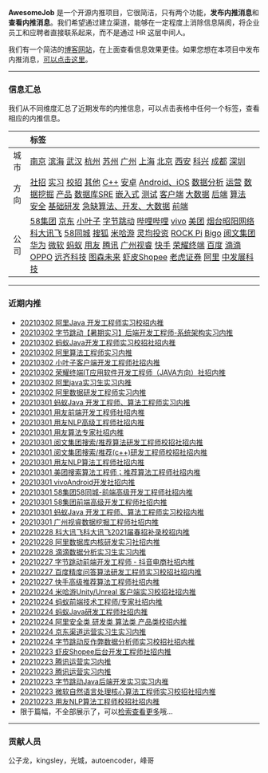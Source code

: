 
 

**AwesomeJob** 是一个开源内推项目，它很简洁，只有两个功能，**发布内推消息**和**查看内推消息**。我们希望通过建立渠道，能够在一定程度上消除信息隔阂，将企业员工和应聘者直接联系起来，而不是通过 HR 这层中间人。

我们有一个简洁的[博客网站](https://awesomejob.gitee.io/)，在上面查看信息效果更佳。如果您想在本项目中发布内推消息，[可以点击这里](https://wj.qq.com/s2/8043669/40c0)。


--- 
### 信息汇总

我们从不同维度汇总了近期发布的内推信息，可以点击表格中任何一个标签，查看相应的内推信息。

||标签|
|:---:|:---|
|城市|[南京](https://awesomejob.gitee.io/tags/南京)	[滨海](https://awesomejob.gitee.io/tags/滨海)	[武汉](https://awesomejob.gitee.io/tags/武汉)	[杭州](https://awesomejob.gitee.io/tags/杭州)	[苏州](https://awesomejob.gitee.io/tags/苏州)	[广州](https://awesomejob.gitee.io/tags/广州)	[上海](https://awesomejob.gitee.io/tags/上海)	[北京](https://awesomejob.gitee.io/tags/北京)	[西安](https://awesomejob.gitee.io/tags/西安)	[科兴](https://awesomejob.gitee.io/tags/科兴)	[成都](https://awesomejob.gitee.io/tags/成都)	[深圳](https://awesomejob.gitee.io/tags/深圳)|
|方向|[社招](https://awesomejob.gitee.io/series/社招)	[实习](https://awesomejob.gitee.io/series/实习)	[校招](https://awesomejob.gitee.io/series/校招)	[其他](https://awesomejob.gitee.io/categories/其他)	[C++](https://awesomejob.gitee.io/categories/c++)	[安卓](https://awesomejob.gitee.io/categories/安卓)	[Android、iOS](https://awesomejob.gitee.io/categories/android、ios)	[数据分析](https://awesomejob.gitee.io/categories/数据分析)	[运营](https://awesomejob.gitee.io/categories/运营)	[数据挖掘](https://awesomejob.gitee.io/categories/数据挖掘)	[产品](https://awesomejob.gitee.io/categories/产品)	[数据库SRE](https://awesomejob.gitee.io/categories/数据库sre)	[嵌入式](https://awesomejob.gitee.io/categories/嵌入式)	[测试](https://awesomejob.gitee.io/categories/测试)	[客户端](https://awesomejob.gitee.io/categories/客户端)	[大数据](https://awesomejob.gitee.io/categories/大数据)	[后端](https://awesomejob.gitee.io/categories/后端)	[算法](https://awesomejob.gitee.io/categories/算法)	[安全](https://awesomejob.gitee.io/categories/安全)	[基础研发](https://awesomejob.gitee.io/categories/基础研发)	[急缺算法、开发、大数据](https://awesomejob.gitee.io/categories/急缺算法、开发、大数据)	[前端](https://awesomejob.gitee.io/categories/前端)|
|公司|[58集团](https://awesomejob.gitee.io/tags/58集团)	[京东](https://awesomejob.gitee.io/tags/京东)	[小叶子](https://awesomejob.gitee.io/tags/小叶子)	[字节跳动](https://awesomejob.gitee.io/tags/字节跳动)	[哔哩哔哩](https://awesomejob.gitee.io/tags/哔哩哔哩)	[vivo](https://awesomejob.gitee.io/tags/vivo)	[美团](https://awesomejob.gitee.io/tags/美团)	[烟台昭阳网络](https://awesomejob.gitee.io/tags/烟台昭阳网络)	[科大讯飞](https://awesomejob.gitee.io/tags/科大讯飞)	[58同城](https://awesomejob.gitee.io/tags/58同城)	[搜狐](https://awesomejob.gitee.io/tags/搜狐)	[米哈游](https://awesomejob.gitee.io/tags/米哈游)	[灵均投资](https://awesomejob.gitee.io/tags/灵均投资)	[ROCK Pi](https://awesomejob.gitee.io/tags/rock-pi)	[Bigo](https://awesomejob.gitee.io/tags/bigo)	[阅文集团](https://awesomejob.gitee.io/tags/阅文集团)	[华为](https://awesomejob.gitee.io/tags/华为)	[微软](https://awesomejob.gitee.io/tags/微软)	[蚂蚁](https://awesomejob.gitee.io/tags/蚂蚁)	[用友](https://awesomejob.gitee.io/tags/用友)	[腾讯](https://awesomejob.gitee.io/tags/腾讯)	[广州视睿](https://awesomejob.gitee.io/tags/广州视睿)	[快手](https://awesomejob.gitee.io/tags/快手)	[荣耀终端](https://awesomejob.gitee.io/tags/荣耀终端)	[百度](https://awesomejob.gitee.io/tags/百度)	[滴滴](https://awesomejob.gitee.io/tags/滴滴)	[OPPO](https://awesomejob.gitee.io/tags/oppo)	[远齐科技](https://awesomejob.gitee.io/tags/远齐科技)	[图森未来](https://awesomejob.gitee.io/tags/图森未来)	[虾皮Shopee](https://awesomejob.gitee.io/tags/虾皮shopee)	[老虎证券](https://awesomejob.gitee.io/tags/老虎证券)	[阿里](https://awesomejob.gitee.io/tags/阿里)	[中发展科技](https://awesomejob.gitee.io/tags/中发展科技)|
--- 

### 近期内推 
- [20210302  阿里Java 开发工程师实习校招内推](https://awesomejob.gitee.io/posts/jobs/job_83)
- [20210302  字节跳动【暑期实习】后端开发工程师-系统架构实习内推](https://awesomejob.gitee.io/posts/jobs/job_82)
- [20210302  蚂蚁Java开发工程师实习校招社招内推](https://awesomejob.gitee.io/posts/jobs/job_81)
- [20210302  阿里算法工程师实习内推](https://awesomejob.gitee.io/posts/jobs/job_80)
- [20210302  小叶子客户端开发工程师社招内推](https://awesomejob.gitee.io/posts/jobs/job_79)
- [20210302  荣耀终端IT应用软件开发工程师（JAVA方向）社招内推](https://awesomejob.gitee.io/posts/jobs/job_78)
- [20210302  阿里java实习生实习内推](https://awesomejob.gitee.io/posts/jobs/job_77)
- [20210302  阿里数据研发工程师实习内推](https://awesomejob.gitee.io/posts/jobs/job_76)
- [20210301  蚂蚁Java 开发工程师、算法工程师实习内推](https://awesomejob.gitee.io/posts/jobs/job_75)
- [20210301  用友前端开发工程师社招内推](https://awesomejob.gitee.io/posts/jobs/job_74)
- [20210301  用友NLP高级工程师社招内推](https://awesomejob.gitee.io/posts/jobs/job_73)
- [20210301  用友算法专家社招内推](https://awesomejob.gitee.io/posts/jobs/job_72)
- [20210301  阅文集团搜索/推荐算法研发工程师校招社招内推](https://awesomejob.gitee.io/posts/jobs/job_71)
- [20210301  阅文集团搜索/推荐(c++)研发工程师校招社招内推](https://awesomejob.gitee.io/posts/jobs/job_70)
- [20210301  用友NLP算法工程师社招内推](https://awesomejob.gitee.io/posts/jobs/job_69)
- [20210301  美团搜索算法工程师；推荐算法工程师社招内推](https://awesomejob.gitee.io/posts/jobs/job_68)
- [20210301  vivoAndroid开发社招内推](https://awesomejob.gitee.io/posts/jobs/job_67)
- [20210301  58集团58同城-前端高级开发工程师社招内推](https://awesomejob.gitee.io/posts/jobs/job_66)
- [20210301  58集团前端高级开发工程师社招内推](https://awesomejob.gitee.io/posts/jobs/job_65)
- [20210301  蚂蚁Java 开发工程师、算法工程师实习校招内推](https://awesomejob.gitee.io/posts/jobs/job_64)
- [20210301  广州视睿数据挖掘工程师社招内推](https://awesomejob.gitee.io/posts/jobs/job_63)
- [20210228  科大讯飞科大讯飞2021届春招补录校招内推](https://awesomejob.gitee.io/posts/jobs/job_62)
- [20210228  阿里数据库内核研发实习社招内推](https://awesomejob.gitee.io/posts/jobs/job_61)
- [20210228  滴滴数据分析实习生实习内推](https://awesomejob.gitee.io/posts/jobs/job_60)
- [20210227  字节跳动前端开发工程师 - 抖音电商社招内推](https://awesomejob.gitee.io/posts/jobs/job_59)
- [20210227  百度精度问答算法研发工程师实习校招社招内推](https://awesomejob.gitee.io/posts/jobs/job_58)
- [20210227  快手高级推荐算法工程师社招内推](https://awesomejob.gitee.io/posts/jobs/job_57)
- [20210224  米哈游Unity/Unreal 客户端实习校招社招内推](https://awesomejob.gitee.io/posts/jobs/job_56)
- [20210224  蚂蚁前端技术工程师/专家社招内推](https://awesomejob.gitee.io/posts/jobs/job_55)
- [20210224  蚂蚁Java研发工程师社招内推](https://awesomejob.gitee.io/posts/jobs/job_54)
- [20210224  阿里安全类  研发类  算法类  产品类校招内推](https://awesomejob.gitee.io/posts/jobs/job_53)
- [20210224  京东渠道运营实习生实习内推](https://awesomejob.gitee.io/posts/jobs/job_52)
- [20210224  字节跳动反作弊数据分析师实习校招社招内推](https://awesomejob.gitee.io/posts/jobs/job_51)
- [20210223  虾皮Shopee后台开发工程师社招内推](https://awesomejob.gitee.io/posts/jobs/job_50)
- [20210223  腾讯运营实习内推](https://awesomejob.gitee.io/posts/jobs/job_49)
- [20210223  腾讯运营实习内推](https://awesomejob.gitee.io/posts/jobs/job_48)
- [20210223  字节跳动Java后端开发实习实习内推](https://awesomejob.gitee.io/posts/jobs/job_47)
- [20210223  微软自然语言处理核心算法工程师实习校招社招内推](https://awesomejob.gitee.io/posts/jobs/job_46)
- [20210223  用友NLP算法工程师校招社招内推](https://awesomejob.gitee.io/posts/jobs/job_45)
- 限于篇幅，不全部展示了，可以[检索查看更多](https://awesomejob.gitee.io/)哦...
--- 
### 贡献人员
公子龙，kingsley，光城，autoencoder，峰哥
